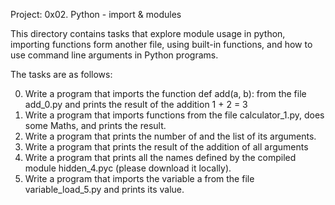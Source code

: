 Project: 0x02. Python - import & modules

This directory contains tasks that explore module usage in python,
importing functions form another file, using built-in functions, and
how to use command line arguments in Python programs.

The tasks are as follows:

  0. Write a program that imports the function def add(a, b): from the file add\_0.py and prints the result of the addition 1 + 2 = 3
  1. Write a program that imports functions from the file calculator\_1.py, does some Maths, and prints the result.
  2. Write a program that prints the number of and the list of its arguments.
  3. Write a program that prints the result of the addition of all arguments
  4. Write a program that prints all the names defined by the compiled module hidden\_4.pyc (please download it locally).
  5. Write a program that imports the variable a from the file variable\_load\_5.py and prints its value.
